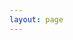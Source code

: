 ```yaml
---
layout: page
---
```


<script setup>
import { useData } from "vitepress";
import SiteHome from "vitepress-sls-blog-tmpl/SiteHome.vue";

const { theme, localeIndex } = useData();

const hero = {
  name: "Антифеминизм",
  text: "text",
  tagline: "antifem",
  image: {
    src: theme.value.mainHeroImg,
    alt: "Antifem logo",
  },
  actions: [
    {
      theme: "brand",
      text: "Описание проекта",
      link: `/${localeIndex.value}/${theme.value.docUrl}/`,
    },
    {
      theme: "alt",
      text: "Поддержать проект",
      link: `/${localeIndex.value}/${theme.value.donateUrl}`,
    },
    {
      theme: "alt",
      text: "Наш Telegram канал",
      link: "https://t.me/antifem_battle",
    },
  ],
}
const features = [
  {
    icon: "🤝",
    title: "Антифем это равноправие",
    details: "За что выступает движение антифеминизм",
    linkText: "Читать о",
    link: "/ru/doc/what-the-antifeminism-movement-stands-for",
  },
  {
    icon: "📖",
    title: "Правда о современном феминизме",
    details: "описание",
    linkText: "Читать о",
    link: "/ru/doc/the-truth-about-modern-feminism",
  },
  {
    icon: "⚔️",
    title: "Как победить феминизм",
    details: "описание",
    linkText: "Читать о",
    link: "/ru/doc/how-to-defeat-feminism",
  },
]
</script>

<SiteHome :hero="hero" :features="features">
</SiteHome>

